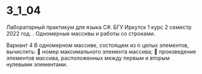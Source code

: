 # 3_1_04

Лабораторный практикум для языка C#. БГУ Иркутск 1 курс 2 семестр 2022 год. . Одномерные массивы и работы со строками. 

Вариант 4
В одномерном массиве, состоящем из n целых элементов, вычислить:
 номер максимального элемента массива;
 произведение элементов массива, расположенных между первым и вторым нулевыми элементами.
